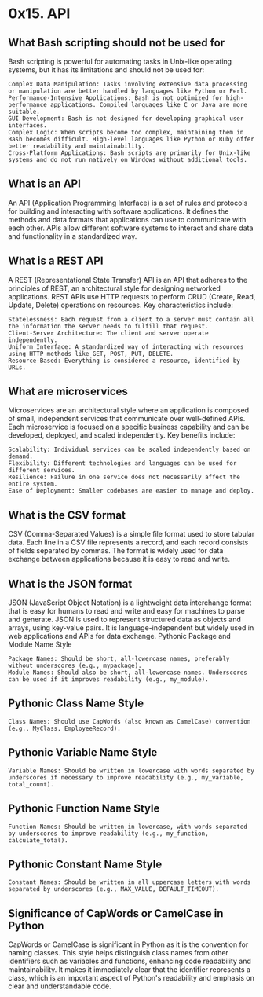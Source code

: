 #  0x15. API 
## What Bash scripting should not be used for

Bash scripting is powerful for automating tasks in Unix-like operating systems, but it has its limitations and should not be used for:

    Complex Data Manipulation: Tasks involving extensive data processing or manipulation are better handled by languages like Python or Perl.
    Performance-Intensive Applications: Bash is not optimized for high-performance applications. Compiled languages like C or Java are more suitable.
    GUI Development: Bash is not designed for developing graphical user interfaces.
    Complex Logic: When scripts become too complex, maintaining them in Bash becomes difficult. High-level languages like Python or Ruby offer better readability and maintainability.
    Cross-Platform Applications: Bash scripts are primarily for Unix-like systems and do not run natively on Windows without additional tools.

## What is an API

An API (Application Programming Interface) is a set of rules and protocols for building and interacting with software applications. It defines the methods and data formats that applications can use to communicate with each other. APIs allow different software systems to interact and share data and functionality in a standardized way.
## What is a REST API

A REST (Representational State Transfer) API is an API that adheres to the principles of REST, an architectural style for designing networked applications. REST APIs use HTTP requests to perform CRUD (Create, Read, Update, Delete) operations on resources. Key characteristics include:

    Statelessness: Each request from a client to a server must contain all the information the server needs to fulfill that request.
    Client-Server Architecture: The client and server operate independently.
    Uniform Interface: A standardized way of interacting with resources using HTTP methods like GET, POST, PUT, DELETE.
    Resource-Based: Everything is considered a resource, identified by URLs.

## What are microservices

Microservices are an architectural style where an application is composed of small, independent services that communicate over well-defined APIs. Each microservice is focused on a specific business capability and can be developed, deployed, and scaled independently. Key benefits include:

    Scalability: Individual services can be scaled independently based on demand.
    Flexibility: Different technologies and languages can be used for different services.
    Resilience: Failure in one service does not necessarily affect the entire system.
    Ease of Deployment: Smaller codebases are easier to manage and deploy.

## What is the CSV format

CSV (Comma-Separated Values) is a simple file format used to store tabular data. Each line in a CSV file represents a record, and each record consists of fields separated by commas. The format is widely used for data exchange between applications because it is easy to read and write.
## What is the JSON format

JSON (JavaScript Object Notation) is a lightweight data interchange format that is easy for humans to read and write and easy for machines to parse and generate. JSON is used to represent structured data as objects and arrays, using key-value pairs. It is language-independent but widely used in web applications and APIs for data exchange.
Pythonic Package and Module Name Style

    Package Names: Should be short, all-lowercase names, preferably without underscores (e.g., mypackage).
    Module Names: Should also be short, all-lowercase names. Underscores can be used if it improves readability (e.g., my_module).

## Pythonic Class Name Style

    Class Names: Should use CapWords (also known as CamelCase) convention (e.g., MyClass, EmployeeRecord).

## Pythonic Variable Name Style

    Variable Names: Should be written in lowercase with words separated by underscores if necessary to improve readability (e.g., my_variable, total_count).

## Pythonic Function Name Style

    Function Names: Should be written in lowercase, with words separated by underscores to improve readability (e.g., my_function, calculate_total).

## Pythonic Constant Name Style

    Constant Names: Should be written in all uppercase letters with words separated by underscores (e.g., MAX_VALUE, DEFAULT_TIMEOUT).

## Significance of CapWords or CamelCase in Python

CapWords or CamelCase is significant in Python as it is the convention for naming classes. This style helps distinguish class names from other identifiers such as variables and functions, enhancing code readability and maintainability. It makes it immediately clear that the identifier represents a class, which is an important aspect of Python's readability and emphasis on clear and understandable code.
